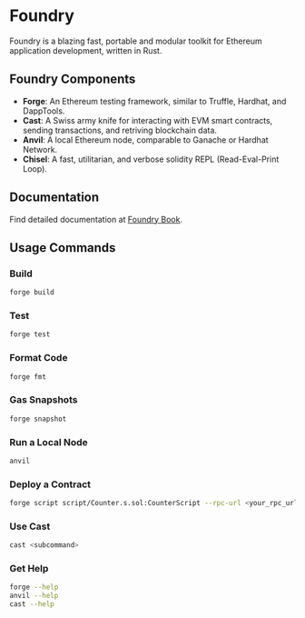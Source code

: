 # Foundry

Foundry is a blazing fast, portable and modular toolkit for Ethereum application development, written in Rust.

## Foundry Components

- **Forge**: An Ethereum testing framework, similar to Truffle, Hardhat, and DappTools.
- **Cast**: A Swiss army knife for interacting with EVM smart contracts, sending transactions, and retriving blockchain data.
- **Anvil**: A local Ethereum node, comparable to Ganache or Hardhat Network.
- **Chisel**: A fast, utilitarian, and verbose solidity REPL (Read-Eval-Print Loop).

## Documentation

Find detailed documentation at [Foundry Book](https://book.getfoundry.sh/).

## Usage Commands

### Build

```bash
forge build
```

### Test

```bash
forge test
```

### Format Code

```bash
forge fmt
```

### Gas Snapshots

```bash
forge snapshot
```

### Run a Local Node

```bash
anvil
```

### Deploy a Contract

```bash
forge script script/Counter.s.sol:CounterScript --rpc-url <your_rpc_url> --private-key <your_private_key>
```

### Use Cast

```bash
cast <subcommand>
```

### Get Help

```bash
forge --help
anvil --help
cast --help
```
